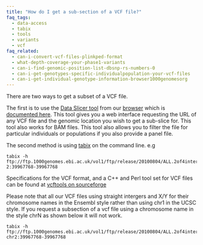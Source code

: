 ```yaml
---
title: "How do I get a sub-section of a VCF file?"
faq_tags:
  - data-access
  - tabix
  - tools
  - variants
  - vcf
faq_related:
  - can-i-convert-vcf-files-plinkped-format
  - what-depth-coverage-your-phase1-variants
  - can-i-find-genomic-position-list-dbsnp-rs-numbers-0
  - can-i-get-genotypes-specific-individualpopulation-your-vcf-files
  - can-i-get-individual-genotype-information-browser1000genomesorg
---
```

                    
There are two ways to get a subset of a VCF file.

The first is to use the [Data Slicer tool](http://browser.1000genomes.org/tools.html) from our [browser](http://browser.1000genomes.org/) which is [documented here](http://www.1000genomes.org/data-slicer). This tool gives you a web interface requesting the URL of any VCF file and the genomic location you wish to get a sub-slice for. This tool also works for BAM files. This tool also allows you to filter the file for particular individuals or populations if you also provide a panel file.

The second method is using [tabix](http://sourceforge.net/projects/samtools/files/tabix/) on the command line. e.g 

    tabix -h ftp://ftp.1000genomes.ebi.ac.uk/vol1/ftp/release/20100804/ALL.2of4intersection.20100804.genotypes.vcf.gz 2:39967768-39967768

Specifications for the VCF format, and a C++ and Perl tool set for VCF files can be found at [vcftools on sourceforge](http://vcftools.sourceforge.net/)

Please note that all our VCF files using straight intergers and X/Y for their chromosome names in the Ensembl style rather than using chr1 in the UCSC style. If you request a subsection of a vcf file using a chromosome name in the style chrN as shown below it will not work.

    tabix -h ftp://ftp.1000genomes.ebi.ac.uk/vol1/ftp/release/20100804/ALL.2of4intersection.20100804.genotypes.vcf.gz chr2:39967768-39967768
